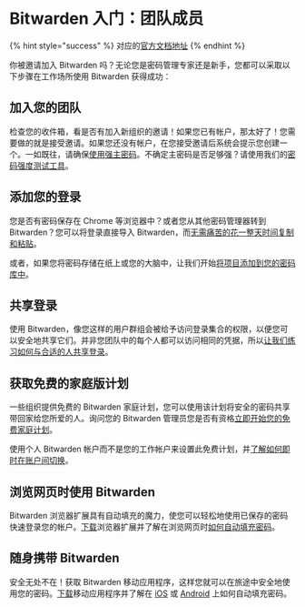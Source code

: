 # Bitwarden 入门：团队成员

{% hint style="success" %}
对应的[官方文档地址](https://bitwarden.com/help/get-started-team-member/)
{% endhint %}

你被邀请加入 Bitwarden 吗？无论您是密码管理专家还是新手，您都可以采取以下步骤在工作场所使用 Bitwarden 获得成功：

## 加入您的团队 <a href="#join-your-team" id="join-your-team"></a>

检查您的收件箱，看是否有加入新组织的邀请！如果您已有帐户，那太好了！您需要做的就是接受邀请。如果您还没有帐户，在您接受邀请后系统会提示您创建一个。一如既往，请确保[使用强主密码](../your-vault/your-master-password.md)。不确定主密码是否足够强？请使用我们的[密码强度测试工具](https://bitwarden.com/password-strength/)。

## 添加您的登录 <a href="#add-your-logins" id="add-your-logins"></a>

您是否有密码保存在 Chrome 等浏览器中？或者您从其他密码管理器转到 Bitwarden？您可以将登录直接导入 Bitwarden，而[无需痛苦的花一整天时间复制和粘贴](../import-export/import-data-to-your-vault.md)。

或者，如果您将密码存储在纸上或您的大脑中，让我们开始[将项目添加到您的密码库中](../getting-started/getting-started-webvault.md#first-steps)。

## 共享登录 <a href="#share-a-login" id="share-a-login"></a>

使用 Bitwarden，像您这样的用户群组会被给予访问登录集合的权限，以便您可以安全地共享它们。并非您团队中的每个人都可以访问相同的凭据，所以[让我们练习如何与合适的人共享登录](../organizations/sharing.md)。

## 获取免费的家庭版计划 <a href="#get-a-free-families-plan" id="get-a-free-families-plan"></a>

一些组织提供免费的 Bitwarden 家庭计划，您可以使用该计划将安全的密码共享带回家给您所爱的人。询问您的 Bitwarden 管理员您是否有资格[立即开始您的免费家庭计划](../plans-and-pricing/redeem-families-sponsorship.md)。

使用个人 Bitwarden 帐户而不是您的工作帐户来设置此免费计划，并[了解如何即时在账户间切换](../your-vault/account-switching.md)。

## 浏览网页时使用 Bitwarden <a href="#use-bitwarden-while-browsing" id="use-bitwarden-while-browsing"></a>

Bitwarden 浏览器扩展具有自动填充的魔力，使您可以轻松地使用已保存的密码快速登录您的帐户。[下载](https://bitwarden.com/download/)浏览器扩展并了解在浏览网页时[如何自动填充密码](../password-manager/auto-fill/auto-fill-basics/auto-fill-logins-in-browser-extensions.md)。

## 随身携带 Bitwarden <a href="#take-bitwarden-on-the-go" id="take-bitwarden-on-the-go"></a>

安全无处不在！获取 Bitwarden 移动应用程序，这样您就可以在旅途中安全地使用您的密码。[下载](https://bitwarden.com/download/)移动应用程序并了解在 [iOS](../password-manager/auto-fill/auto-fill-basics/auto-fill-logins-on-ios.md) 或 [Android](../password-manager/auto-fill/auto-fill-basics/auto-fill-logins-on-android.md) 上如何自动填充密码。
